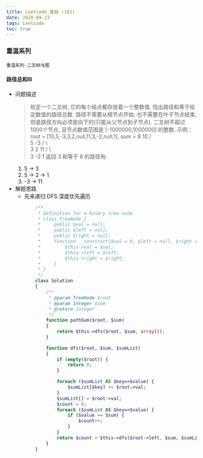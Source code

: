 ```yaml
---
title: Leetcode_基础 (182)
date: 2020-09-23
tags: Leetcode
toc: true
---
```


### 重温系列
    重温系列-二叉树与图

<!-- more -->

#### 路径总和III
- 问题描述
    > 给定一个二叉树, 它的每个结点都存放着一个整数值.
    找出路径和等于给定数值的路径总数.
    路径不需要从根节点开始, 也不需要在叶子节点结束, 但是路径方向必须是向下的(只能从父节点到子节点).
    二叉树不超过1000个节点, 且节点数值范围是 \[-1000000,1000000] 的整数.
    示例：
    root = \[10,5,-3,3,2,null,11,3,-2,null,1], sum = 8
          10
         /  \
        5   -3
       / \    \
      3   2   11
     / \   \
    3  -2   1
    返回 3.和等于 8 的路径有:
    1.  5 -> 3
    2.  5 -> 2 -> 1
    3.  -3 -> 11
- 解题思路
    * 先来递归 DFS 深度优先遍历
        ```php
            /**
             * Definition for a binary tree node.
             * class TreeNode {
             *     public $val = null;
             *     public $left = null;
             *     public $right = null;
             *     function __construct($val = 0, $left = null, $right = null) {
             *         $this->val = $val;
             *         $this->left = $left;
             *         $this->right = $right;
             *     }
             * }
             */
            class Solution 
            {
                /**
                 * @param TreeNode $root
                 * @param Integer $sum
                 * @return Integer
                 */
                function pathSum($root, $sum)
                {
                    return $this->dfs($root, $sum, array());
                }

                function dfs($root, $sum, $sumList)
                {
                    if (empty($root)) {
                        return 0;
                    }

                    foreach ($sumList AS $key=>$value) {
                        $sumList[$key] += $root->val;
                    }
                    $sumList[] = $root->val;
                    $count = 0;
                    foreach ($sumList AS $key=>$value) {
                        if ($value == $sum) {
                            $count++;
                        }
                    }
                    return $count + $this->dfs($root->left, $sum, $sumList) + $this->dfs($root->right, $sum, $sumList);
                }
            }
        ```